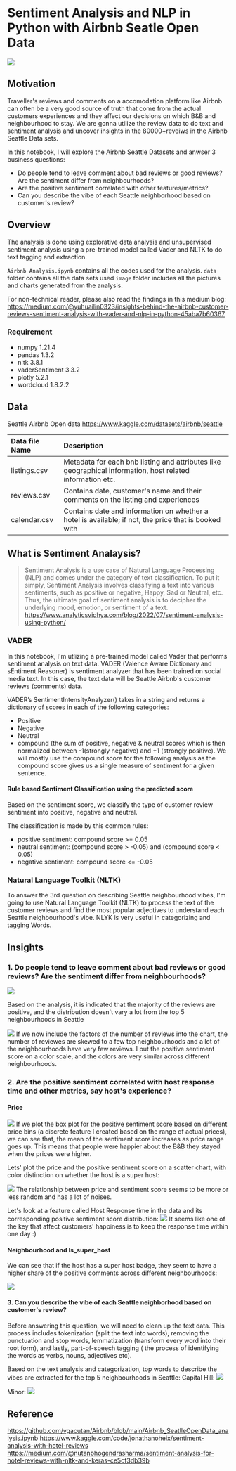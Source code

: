 
#  Sentiment Analysis and NLP in Python with Airbnb Seatle Open Data

![](/images/airbnb2.png)

## Motivation

Traveller's reviews and comments on a accomodation platform like Airbnb can often be a very good source of truth that come from the actual customers experiences and they affect our decisions on which B&B and neighbourhood to stay.  We are gonna utilize the review data to do text and sentiment analysis and uncover insights in the 80000+reveiws in the Airbnb Seattle Data sets. 

In this notebook, I will explore the Airbnb Seattle Datasets and anwser 3 business questions:
- Do people tend to leave comment about bad reviews or good reviews? Are the sentiment differ from neighbourhoods?
- Are the positive sentiment correlated with other features/metrics?
- Can you describe the vibe of each Seattle neighborhood based on customer's review?

## Overview

The analysis is done using explorative data analysis and unsupervised sentiment analysis using a pre-trained model called Vader and NLTK to do text tagging and extraction.

`Airbnb Analysis.ipynb` contains all the codes used for the analysis.
`data` folder contains all the data sets used
`image` folder includes all the pictures and charts generated from the analysis.

For non-technical reader, please also read the findings in this medium blog: https://medium.com/@yuhuailin0323/insights-behind-the-airbnb-customer-reviews-sentiment-analysis-with-vader-and-nlp-in-python-45aba7b60367

### Requirement
- numpy               1.21.4
- pandas              1.3.2
- nltk                3.8.1
- vaderSentiment      3.3.2
- plotly              5.2.1
- wordcloud           1.8.2.2


## Data

Seattle Airbnb Open data
https://www.kaggle.com/datasets/airbnb/seattle

| Data file Name | Description|
|:----|:-----------|
| listings.csv | Metadata for each bnb listing and attributes like geographical information, host related information etc.|
| reviews.csv| Contains date, customer's name and their comments on the listing and experiences |
| calendar.csv| Contains date and information on whether a hotel is available; if not, the price that is booked with |


## What is Sentiment Analaysis?

> Sentiment Analysis is a use case of Natural Language Processing (NLP) and comes under the category of text classification. To put it simply, Sentiment Analysis involves classifying a text into various sentiments, such as positive or negative, Happy, Sad or Neutral, etc. Thus, the ultimate goal of sentiment analysis is to decipher the underlying mood, emotion, or sentiment of a text.
https://www.analyticsvidhya.com/blog/2022/07/sentiment-analysis-using-python/

### VADER
In this notebook, I'm utlizing a pre-trained model called Vader that performs sentiment analysis on text data. VADER (Valence Aware Dictionary and sEntiment Reasoner) is sentiment analyzer that has been trained on social media text. 
In this case, the text data will be Seattle Airbnb's customer reviews (comments) data.

VADER’s SentimentIntensityAnalyzer() takes in a string and returns a dictionary of scores in each of the following categories:
- Positive
- Negative
- Neutral
- compound (the sum of positive, negative & neutral scores which is then normalized between -1(strongly negative) and +1 (strongly positive). We will mostly use the compound score for the following analysis as the compound score gives us a single measure of sentiment for a given sentence.

#### Rule based Sentiment Classification using the predicted score
Based on the sentiment score, we classify the type of customer review sentiment into positive, negative and neutral.

The classification is made by this common rules:
- positive sentiment: compound score >= 0.05
- neutral sentiment: (compound score > -0.05) and (compound score < 0.05)
- negative sentiment: compound score <= -0.05

### Natural Language Toolkit (NLTK)
To answer the 3rd question on describing Seattle neighbourhood vibes, I'm going to use Natural Language Toolkit (NLTK) to process the text of the customer reviews and find the most popular adjectives to understand each Seattle neighbourhood's vibe.
NLYK is very useful in categorizing and tagging Words.


## Insights

### 1.  Do people tend to leave comment about bad reviews or good reviews? Are the sentiment differ from neighbourhoods?

![](/images/review_count_pie_chart.png)


Based on the analysis, it is indicated that the majority of the reviews are positive, and the distribution doesn't vary a lot from the top 5 neighbourhoods in Seattle


![](/images/review_color_scale.png)
If we now include the factors of the number of reviews into the chart, the number of reviewes are skewed to a few top neighbourhoods and a lot of the neighbourhoods have very few reviews. I put the positive sentiment score on a color scale, and the colors are very similar across different neighbourhoods.


### 2.  Are the positive sentiment correlated with host response time and other metrics, say host's experience?

#### Price

![](/images/price_bins.png)
If we plot the box plot for the positive sentiment score based on different price bins (a discrete feature I created based on the range of actual prices), we can see that, the mean of the sentiment score increases as price range goes up. This means that people were happier about the B&B they stayed when the prices were higher.

Lets' plot the price and the positive sentiment score on a scatter chart, with color distinction on whether the host is a super host:

![](/images/price_scatter_3.png)
The relationship between price and sentiment score seems to be more or less random and has a lot of noises.

Let's look at a feature called Host Response time in the data and its corresponding positive sentiment score distribution:
![](/images/host_response_time.png)
It seems like one of the key that affect customers' happiness is to keep the response time within one day :)


#### Neighbourhood and Is_super_host
We can see that if the host has a super host badge, they seem to have a higher share of the positive comments across different neighbourhoods:

![](/images/super_host.png)



#### 3. Can you describe the vibe of each Seattle neighborhood based on customer's review?
Before answering this question, we will need to clean up the text data. This process includes tokenization (split the text into words), removing the punctuation and stop words, lemmatization (transform every word into their root form), and lastly, part-of-speech tagging ( the process of identifying the words as verbs, nouns, adjectives etc).

Based on the text analysis and categorization, top words to describe the vibes are extracted for the top 5 neighbourhoods in Seattle:
Capital Hill:
![](/images/capital_hill_wc.png)

Minor:
![](/images/minor_wc.png)




## Reference

https://github.com/vgacutan/Airbnb/blob/main/Airbnb_SeatlleOpenData_analysis.ipynb
https://www.kaggle.com/code/jonathanoheix/sentiment-analysis-with-hotel-reviews
https://medium.com/@nutanbhogendrasharma/sentiment-analysis-for-hotel-reviews-with-nltk-and-keras-ce5cf3db39b
